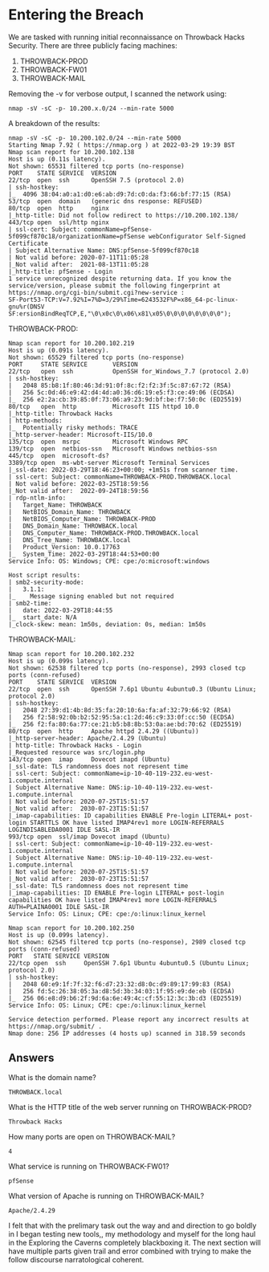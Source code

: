 # Entering the Breach
We are tasked with running initial reconnaissance on Throwback Hacks Security. There are three publicly facing machines:
1. THROWBACK-PROD 
1. THROWBACK-FW01 
1. THROWBACK-MAIL

Removing the -v for verbose output, I scanned the network using:
```
nmap -sV -sC -p- 10.200.x.0/24 --min-rate 5000
```
A breakdown of the results:

```
nmap -sV -sC -p- 10.200.102.0/24 --min-rate 5000                                                 
Starting Nmap 7.92 ( https://nmap.org ) at 2022-03-29 19:39 BST
Nmap scan report for 10.200.102.138
Host is up (0.11s latency).
Not shown: 65531 filtered tcp ports (no-response)
PORT    STATE SERVICE  VERSION
22/tcp  open  ssh      OpenSSH 7.5 (protocol 2.0)
| ssh-hostkey: 
|_  4096 38:04:a0:a1:d0:e6:ab:d9:7d:c0:da:f3:66:bf:77:15 (RSA)
53/tcp  open  domain   (generic dns response: REFUSED)
80/tcp  open  http     nginx
|_http-title: Did not follow redirect to https://10.200.102.138/
443/tcp open  ssl/http nginx
| ssl-cert: Subject: commonName=pfSense-5f099cf870c18/organizationName=pfSense webConfigurator Self-Signed Certificate
| Subject Alternative Name: DNS:pfSense-5f099cf870c18
| Not valid before: 2020-07-11T11:05:28
|_Not valid after:  2021-08-13T11:05:28
|_http-title: pfSense - Login
1 service unrecognized despite returning data. If you know the service/version, please submit the following fingerprint at https://nmap.org/cgi-bin/submit.cgi?new-service :
SF-Port53-TCP:V=7.92%I=7%D=3/29%Time=6243532F%P=x86_64-pc-linux-gnu%r(DNSV
SF:ersionBindReqTCP,E,"\0\x0c\0\x06\x81\x05\0\0\0\0\0\0\0\0");
```

THROWBACK-PROD:  
```
Nmap scan report for 10.200.102.219
Host is up (0.091s latency).
Not shown: 65529 filtered tcp ports (no-response)
PORT     STATE SERVICE       VERSION
22/tcp   open  ssh           OpenSSH for_Windows_7.7 (protocol 2.0)
| ssh-hostkey: 
|   2048 85:b8:1f:80:46:3d:91:0f:8c:f2:f2:3f:5c:87:67:72 (RSA)
|   256 5c:0d:46:e9:42:d4:4d:a0:36:d6:19:e5:f3:ce:49:06 (ECDSA)
|_  256 e2:2a:cb:39:85:0f:73:06:a9:23:9d:bf:be:f7:50:0c (ED25519)
80/tcp   open  http          Microsoft IIS httpd 10.0
|_http-title: Throwback Hacks
| http-methods: 
|_  Potentially risky methods: TRACE
|_http-server-header: Microsoft-IIS/10.0
135/tcp  open  msrpc         Microsoft Windows RPC
139/tcp  open  netbios-ssn   Microsoft Windows netbios-ssn
445/tcp  open  microsoft-ds?
3389/tcp open  ms-wbt-server Microsoft Terminal Services
|_ssl-date: 2022-03-29T18:46:23+00:00; +1m51s from scanner time.
| ssl-cert: Subject: commonName=THROWBACK-PROD.THROWBACK.local
| Not valid before: 2022-03-25T18:59:56
|_Not valid after:  2022-09-24T18:59:56
| rdp-ntlm-info: 
|   Target_Name: THROWBACK
|   NetBIOS_Domain_Name: THROWBACK
|   NetBIOS_Computer_Name: THROWBACK-PROD
|   DNS_Domain_Name: THROWBACK.local
|   DNS_Computer_Name: THROWBACK-PROD.THROWBACK.local
|   DNS_Tree_Name: THROWBACK.local
|   Product_Version: 10.0.17763
|_  System_Time: 2022-03-29T18:44:53+00:00
Service Info: OS: Windows; CPE: cpe:/o:microsoft:windows

Host script results:
| smb2-security-mode: 
|   3.1.1: 
|_    Message signing enabled but not required
| smb2-time: 
|   date: 2022-03-29T18:44:55
|_  start_date: N/A
|_clock-skew: mean: 1m50s, deviation: 0s, median: 1m50s

```

THROWBACK-MAIL:
```
Nmap scan report for 10.200.102.232
Host is up (0.099s latency).
Not shown: 62538 filtered tcp ports (no-response), 2993 closed tcp ports (conn-refused)
PORT    STATE SERVICE  VERSION
22/tcp  open  ssh      OpenSSH 7.6p1 Ubuntu 4ubuntu0.3 (Ubuntu Linux; protocol 2.0)
| ssh-hostkey: 
|   2048 27:39:d1:4b:8d:35:fa:20:10:6a:fa:af:32:79:66:92 (RSA)
|   256 f2:58:92:0b:b2:52:95:5a:c1:2d:46:c9:33:0f:cc:50 (ECDSA)
|_  256 f2:fa:80:6a:77:ce:21:b5:b8:8b:53:0a:ae:bd:70:62 (ED25519)
80/tcp  open  http     Apache httpd 2.4.29 ((Ubuntu))
|_http-server-header: Apache/2.4.29 (Ubuntu)
| http-title: Throwback Hacks - Login
|_Requested resource was src/login.php
143/tcp open  imap     Dovecot imapd (Ubuntu)
|_ssl-date: TLS randomness does not represent time
| ssl-cert: Subject: commonName=ip-10-40-119-232.eu-west-1.compute.internal
| Subject Alternative Name: DNS:ip-10-40-119-232.eu-west-1.compute.internal
| Not valid before: 2020-07-25T15:51:57
|_Not valid after:  2030-07-23T15:51:57
|_imap-capabilities: ID capabilities ENABLE Pre-login LITERAL+ post-login STARTTLS OK have listed IMAP4rev1 more LOGIN-REFERRALS LOGINDISABLEDA0001 IDLE SASL-IR
993/tcp open  ssl/imap Dovecot imapd (Ubuntu)
| ssl-cert: Subject: commonName=ip-10-40-119-232.eu-west-1.compute.internal
| Subject Alternative Name: DNS:ip-10-40-119-232.eu-west-1.compute.internal
| Not valid before: 2020-07-25T15:51:57
|_Not valid after:  2030-07-23T15:51:57
|_ssl-date: TLS randomness does not represent time
|_imap-capabilities: ID ENABLE Pre-login LITERAL+ post-login capabilities OK have listed IMAP4rev1 more LOGIN-REFERRALS AUTH=PLAINA0001 IDLE SASL-IR
Service Info: OS: Linux; CPE: cpe:/o:linux:linux_kernel
```

```
Nmap scan report for 10.200.102.250
Host is up (0.099s latency).
Not shown: 62545 filtered tcp ports (no-response), 2989 closed tcp ports (conn-refused)
PORT   STATE SERVICE VERSION
22/tcp open  ssh     OpenSSH 7.6p1 Ubuntu 4ubuntu0.5 (Ubuntu Linux; protocol 2.0)
| ssh-hostkey: 
|   2048 60:e9:1f:7f:32:f6:d7:23:32:d8:0c:d9:89:17:99:83 (RSA)
|   256 fd:5c:26:38:05:3a:d8:5d:3b:34:03:1f:95:e9:de:eb (ECDSA)
|_  256 06:e8:d9:b6:2f:9d:6a:6e:49:4c:cf:55:12:3c:3b:d3 (ED25519)
Service Info: OS: Linux; CPE: cpe:/o:linux:linux_kernel

Service detection performed. Please report any incorrect results at https://nmap.org/submit/ .
Nmap done: 256 IP addresses (4 hosts up) scanned in 318.59 seconds
```


## Answers
What is the domain name?
```{toggle}
THROWBACK.local
```
What is the HTTP title of the web server running on THROWBACK-PROD?
```{toggle}
Throwback Hacks
```
How many ports are open on THROWBACK-MAIL?
```{toggle}
4
```
What service is running on THROWBACK-FW01?
```{toggle}
pfSense
```
What version of Apache is running on THROWBACK-MAIL?
```{toggle}
Apache/2.4.29
```

I felt that with the prelimary task out the way and and direction to go boldly in I began testing new tools,, my methodology and myself for the long haul in the Exploring the Caverns completely blackboxing it. The next section will have multiple parts given trail and error combined with trying to make the follow discourse narratological coherent. 